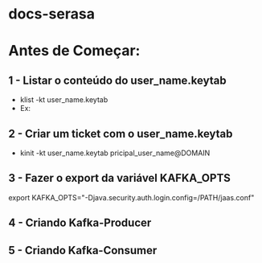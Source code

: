 # docs-serasa

# Antes de Começar:

## 1 - Listar o conteúdo do user_name.keytab

- klist -kt user_name.keytab
- Ex: 

## 2 - Criar um ticket com  o user_name.keytab

- kinit -kt user_name.keytab pricipal_user_name@DOMAIN

## 3 - Fazer o export da variável KAFKA_OPTS

export KAFKA_OPTS="-Djava.security.auth.login.config=/PATH/jaas.conf"


## 4 - Criando Kafka-Producer



## 5 - Criando Kafka-Consumer
